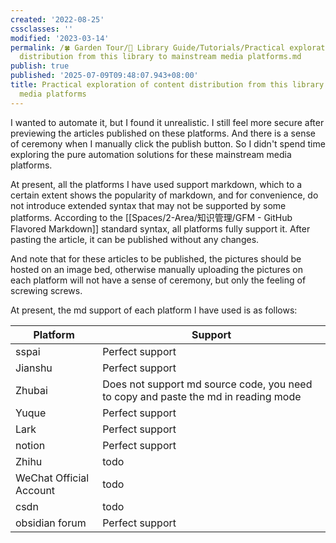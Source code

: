 ```yaml
---
created: '2022-08-25'
cssclasses: ''
modified: '2023-03-14'
permalink: /🍀 Garden Tour/🧰 Library Guide/Tutorials/Practical exploration of content
  distribution from this library to mainstream media platforms.md
publish: true
published: '2025-07-09T09:48:07.943+08:00'
title: Practical exploration of content distribution from this library to mainstream
  media platforms
---
```

I wanted to automate it, but I found it unrealistic. I still feel more secure after previewing the articles published on these platforms. And there is a sense of ceremony when I manually click the publish button. So I didn't spend time exploring the pure automation solutions for these mainstream media platforms.

At present, all the platforms I have used support markdown, which to a certain extent shows the popularity of markdown, and for convenience, do not introduce extended syntax that may not be supported by some platforms. According to the [[Spaces/2-Area/知识管理/GFM - GitHub Flavored Markdown]] standard syntax, all platforms fully support it. After pasting the article, it can be published without any changes.

And note that for these articles to be published, the pictures should be hosted on an image bed, otherwise manually uploading the pictures on each platform will not have a sense of ceremony, but only the feeling of screwing screws.

At present, the md support of each platform I have used is as follows:

| Platform | Support |
| ------------ | ---------------------------------------- |
| sspai | Perfect support |
| Jianshu | Perfect support |
| Zhubai | Does not support md source code, you need to copy and paste the md in reading mode |
| Yuque | Perfect support |
| Lark | Perfect support |
| notion | Perfect support |
| Zhihu | todo |
| WeChat Official Account | todo |
| csdn | todo |
| obsidian forum | Perfect support | 